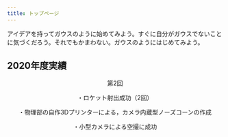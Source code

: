 ```yaml
---
title: トップページ
---
```

アイデアを持ってガウスのように始めてみよう。すぐに自分がガウスでないことに気づくだろう。それでもかまわない。ガウスのようにはじめてみよう。
<br>

<h2>2020年度実績</h2>
<div style="text-align:center">

第2回[](/page/archive/)

・ロケット射出成功（2回）

・物理部の自作3Dプリンターによる，カメラ内蔵型ノーズコーンの作成

・小型カメラによる空撮に成功